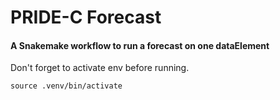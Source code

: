 # PRIDE-C Forecast
#### A Snakemake workflow to run a forecast on one dataElement

Don't forget to activate env before running.

```
source .venv/bin/activate
```
